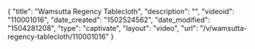 {
    "title": "Wamsutta Regency Tablecloth",
    "description": "",
    "videoid": "110001016",
    "date_created": "1502524562",
    "date_modified": "1504281208",
    "type": "captivate",
    "layout": "video",
    "url": "\/v\/wamsutta-regency-tablecloth\/110001016"
}